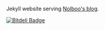Jekyll website serving [Nolboo's blog](http://nolboo.github.io/).

[![Bitdeli Badge](https://d2weczhvl823v0.cloudfront.net/nolboo/nolboo.github.io/trend.png)](https://bitdeli.com/free "Bitdeli Badge")

